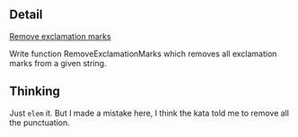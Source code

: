 ## Detail

[Remove exclamation marks](https://www.codewars.com/kata/remove-exclamation-marks/train/haskell)

Write function RemoveExclamationMarks which removes all exclamation marks from a given string.

## Thinking

Just `elem` it. But I made a mistake here, I think the kata told me to remove all the punctuation.